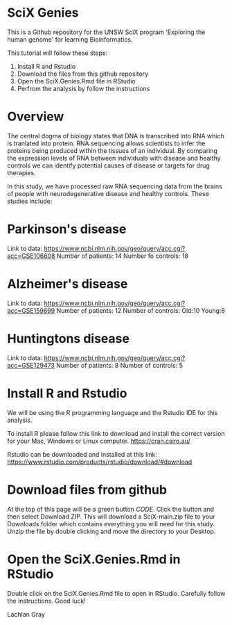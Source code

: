 # SciX Genies

This is a Github repository for the UNSW SciX program 'Exploring the human genome' for learning Bioinformatics.

This tutorial will follow these steps:

1. Install R and Rstudio
2. Download the files from this github repository
3. Open the SciX.Genies.Rmd file in RStudio
4. Perfrom the analysis by follow the instructions

# Overview
The central dogma of biology states that DNA is transcribed into RNA which is tranlated into protein. RNA sequencing allows scientists to infer the proteins being produced within the tissues of an individual. By comparing the expression levels of RNA between individuals with disease and healthy controls we can identify potential causes of disease or targets for drug therapies. 

In this study, we have processed raw RNA sequencing data from the brains of people with neurodegenerative disease and healthy controls. These studies include:

# Parkinson's disease
Link to data: https://www.ncbi.nlm.nih.gov/geo/query/acc.cgi?acc=GSE106608
Number of patients: 14
Number fo controls: 18

# Alzheimer's disease
Link to data: https://www.ncbi.nlm.nih.gov/geo/query/acc.cgi?acc=GSE159699
Number of patients: 12
Number of controls: Old:10 Young:8

# Huntingtons disease
Link to data: https://www.ncbi.nlm.nih.gov/geo/query/acc.cgi?acc=GSE129473
Number of patients: 8
Number of controls: 5

# Install R and Rstudio
We will be using the R programming language and the Rstudio IDE for this analysis.

To install R please follow this link to download and install the correct version for your Mac, Windows or Linux computer.
https://cran.csiro.au/

Rstudio can be downloaded and installed at this link:
https://www.rstudio.com/products/rstudio/download/#download

# Download files from github
At the top of this page will be a green button *CODE*. Click the button and then select Download ZIP.
This will download a SciX-main.zip file to your Downloads folder which contains everything you will need for this study. 
Unzip the file by double clicking and move the directory to your Desktop.

# Open the SciX.Genies.Rmd in RStudio 
Double click on the SciX.Genies.Rmd file to open in RStudio. Carefully follow the instructions.
Good luck!


Lachlan Gray








